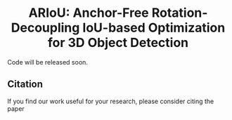 <div align="center">
<h1>ARIoU: Anchor-Free Rotation-Decoupling IoU-based Optimization for 3D Object Detection </h1>


<center>
<png src='ARIoU_structure.png'>
</center>

</div>

Code will be released soon.

## Citation
If you find our work useful for your research, please consider citing the paper
```
```

